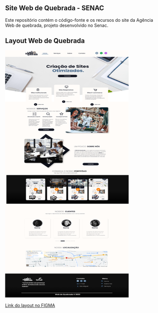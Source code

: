 ## Site Web de Quebrada - SENAC 

Este repositório contém o código-fonte e os recursos do site da Agência Web de quebrada, projeto desenvolvido no Senac.


## Layout Web de Quebrada

<p>

<img width="400" height="800" src="/to_readme/LayoutOficialWebDeQuebradaSenac.png">

</p>

[Link do layout no FIGMA](https://www.figma.com/file/E29hwpR1J7wZH3lnLRrTKT/WebDeQuebrada-Layout-Senac?type=design&node-id=0%3A1&mode=design&t=rmPvoBBOnbZhB8ke-1)